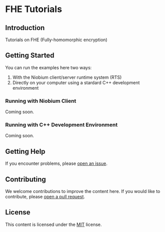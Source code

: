 # FHE Tutorials

## Introduction

Tutorials on FHE (Fully-homomorphic encryption)

## Getting Started

You can run the examples here two ways:

1. With the Niobium client/server runtime system (RTS)
1. Directly on your computer using a stardard C++ development environment

### Running with Niobium Client

Coming soon.

### Running with C++ Development Environment

Coming soon.

## Getting Help

If you encounter problems, please [open an
issue](https://github.com/NiobiumInc/fhe-tutorials/issues).

## Contributing

We welcome contributions to improve the content here. If you would like to
contribute, please [open a pull
request](https://github.com/NiobiumInc/fhe-tutorials/pulls).

## License

This content is licensed under the [MIT](/LICENSE) license.
